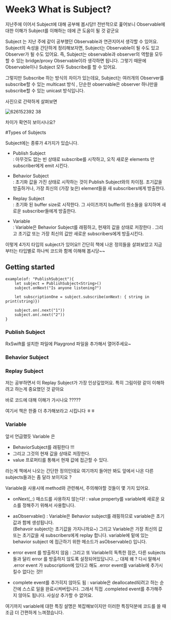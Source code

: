 Week3  What is Subject?
=========

지난주에 이어서 Subject에 대해 공부해 봅시당!! 전반적으로 훑어보니 Observable에 대한 이해가 Subject를 이해하는 데에 큰 도움이 될 것 같군요


Subject 는 지난 주에 같이 공부했던 Observable과 연관지어서 생각할 수 있어요. Subject의 속성을 간단하게 정리해보자면, Subject는 Observable이 될 수도 있고 Observer가 될 수도 있어요. 
즉, Subject는 observable과 observer의 역할을 모두 할 수 있는 bridge/proxy Observable이라 생각하면 됩니다. 그렇기 때문에 Observable이나 Subject 모두 Subscribe를 할 수 있어요. 


그렇지만 Subscribe 하는 방식의 차이가 있는데요, Subject는 여러개의 Observer를 subscribe할 수 있는 multicast 방식 , 단순한 observable은 observer 하나만을 subscribe할 수 있는 unicast 방식입니다. 

사진으로 간략하게 살펴보면

![626152392 38](https://user-images.githubusercontent.com/41604678/98065129-3ac7ce00-1e97-11eb-9e54-84c417bf9e09.png)



차이가 확연히 보이시나요? 

#Types of Subjects

Subject에는 종류가 4가지가 있습니다. 

* Publish Subject   
: 아무것도 없는 빈 상태로 subscribe를 시작하고, 오직 새로운 elements 만 subscriber에게 emit 시킨다. 

* Behavior Subject   
: 초기화 값을 가진 상태로 시작하는 것이 Publish Subject와의 차이점. 초기값을 방출하거나, 가장 최신의 (가장 늦은) element들을 새 subscribers에게 
방출한다. 

* Replay Subject   
: 초기화 된 buffer size로 시작한다. 그 사이즈까지 buffer의 원소들을 유지하며 새로운 subscriber들에게 방출한다. 

* Variable   
: Variable은 Behavior Subject를 래핑하고, 현재의 값을 상태로 저장한다 . 그리고 초기값 또는 가장 최신의 값만 새로운 subscribers에게 방출시킨다. 
   
이렇게 4가지 타입의 subject가 있어요!! 간단히 책에 나온 정의들을 살펴보았고 지금부터는 타입별로 하나씩 코드와 함께 이해해 봅시당~~


## Getting started


```
example(of: "PublishSubject"){
    let subject = PublishSubject<String>()
    subject.onNext("Is anyone listening?")
    
    let subscriptionOne = subject.subscribe(onNext: { string in print(string)})
    
    subject.on(.next("1"))
    subject.on(.next("2"))
}
```



### Publish Subject

RxSwift를 설치한 파일에 Playgrond 파일을 추가해서 열어주세요~


###  Behavior Subject


### Replay Subject
저는 공부하면서 이 Replay Subject가 가장 인상깊었어요. 특히 그림이랑 같이 이해하려고 하는게 중요했던 것 같아요 

바로 코드에 대해 이해가 가시나요 ?????

여기서 책은 한줄 더 추가해보라고 시킵니다 ㅎㅎ



### Variable

앞서 언급했듯 Variable 은 
* BehaviorSubject를 래핑한다 !!! 
* 그리고 그것의 현재 값을 상태로 저장한다.
* value 프로퍼티를 통해서 현재 값에 접근할 수 있다. 

라는게 책에서 나오는 간단한 정의인데요 여기까지 들어만 봐도 앞에서 나온 다른 subjects들과는 좀 달라 보이지요 ?

Variable을 사용시에 method와 관련해서, 주의해야할 것들이 몇 가지 있어요.

* onNext(_:) 매소드를 사용하지 않는다!
: 
value property를 variable에 새로운 요소를 정해주기 위해서 사용합니다. 

* asObservable() 
: 
Variable은 Behavior subject를 래핑하므로 variable은 초기값과 함께 생성됩니다.  
(Behavoir subject는 초기값을 가지니까요~) 그리고 Variable은 가장 최신의 값 또는 초기값을 새 subscribers에게 replay 합니다.
variable에 밑에 있는 behavior subject 에 접근하기 위한 메소드가 asObservable() 입니다.

* error event 를 방출하지 않음
:
그리고 또 Variable의 독특한 점은, 다른 subjects들과 달리 error 를 방출하지 않도록 설정되어있답니다. _: 대체 왜 ?
다시 말해서 .error event 가 subscription에 있다고 해도 .error event를 variable에 추가시킬수 없다는 것!! 

* complete event를 추가히지 않아도 됨
: variable은 deallocated되려고 하는 순간에 스스로 일을 완료시켜버립니다. 그래서 직접 .completed event를 추가해주지 않아도 됩니다. 사실상 추가할 수 없어요.


여기까지 variable에 대한 특징 설명은 복잡해보이지만 이러한 특징덕분에 코드를 쓸 때 조금 더 간편하게 느껴졌습니다.





